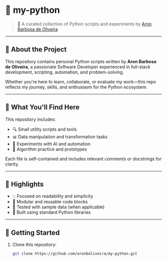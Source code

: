 # 🐍 my-python

> 📁 A curated collection of Python scripts and experiments by [Aron Barbosa de Oliveira](https://github.com/aronboliveira)

---

## 🧠 About the Project

This repository contains personal Python scripts written by **Aron Barbosa de Oliveira**, a passionate Software Developer experienced in full-stack development, scripting, automation, and problem-solving.

Whether you're here to learn, collaborate, or evaluate my work—this repo reflects my journey, skills, and enthusiasm for the Python ecosystem.

---

## 🔧 What You'll Find Here

This repository includes:

- 🔍 Small utility scripts and tools
- 📊 Data manipulation and transformation tasks
- 🤖 Experiments with AI and automation
- 🧪 Algorithm practice and prototypes

Each file is self-contained and includes relevant comments or docstrings for clarity.

---

## 📌 Highlights

- 💡 Focused on readability and simplicity
- 🧱 Modular and reusable code blocks
- 🧪 Tested with sample data (when applicable)
- 🧰 Built using standard Python libraries

---

## 🚀 Getting Started

1. Clone this repository:
   ```bash
   git clone https://github.com/aronboliveira/my-python.git
